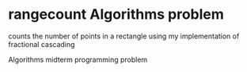 # rangecount Algorithms problem
counts the number of points in a rectangle using my implementation of fractional cascading
 
 
 
Algorithms midterm programming problem
